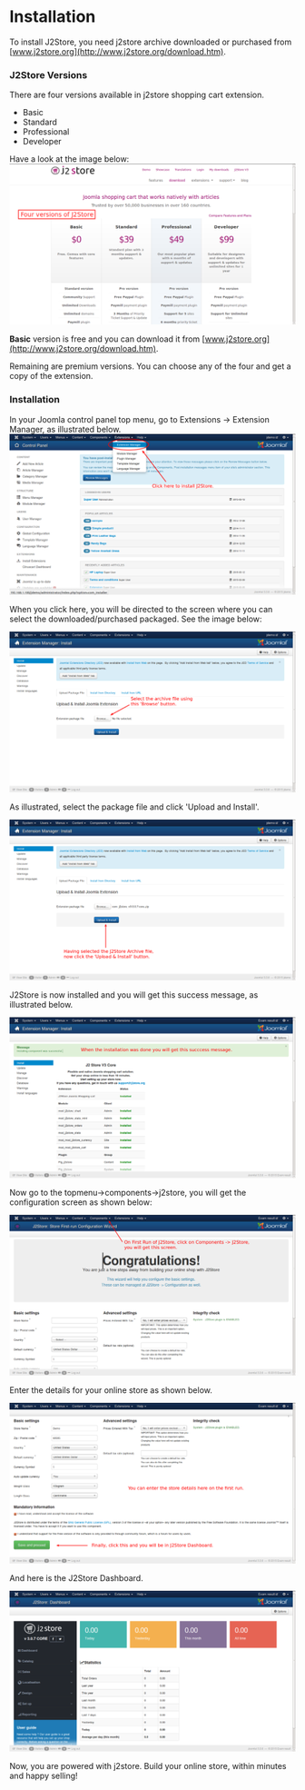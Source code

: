 # Installation

To install J2Store, you need j2store archive downloaded or purchased from [www.j2store.org](http://www.j2store.org/download.htm).

### J2Store Versions

There are four versions available in j2store shopping cart extension.

* Basic
* Standard
* Professional
* Developer

Have a look at the image below:
![J2Store Versions](./assets/images/install_j2store_3.png)

**Basic** version is free and you can download it from [www.j2store.org](http://www.j2store.org/download.htm).

Remaining are premium versions. You can choose any of the four and get a copy of the extension.

### Installation
In your Joomla control panel top menu, go to Extensions -> Extension Manager, as illustrated below.
![Installation 1](./assets/images/install_j2store_1.png)

When you click here, you will be directed to the screen where you can select the downloaded/purchased packaged. See the image below:

![Installation 2](./assets/images/install_j2store_2.png)

As illustrated, select the package file and click 'Upload and Install'.

![Installation 3](./assets/images/install_j2store_package.png)

J2Store is now installed and you will get this success message, as illustrated below.

![Installation Successful](./assets/images/j2store-installation-success.png)

Now go to the topmenu->components->j2store, you will get the configuration screen as shown below:

![Configuration](./assets/images/j2store-config-page.png)

Enter the details for your online store as shown below.

![Config 2](./assets/images/config-2.png)

And here is the J2Store Dashboard.

![Dashboard](./assets/images/j2store-dashboard.png)

Now, you are powered with j2store. Build your online store, within minutes and happy selling!
